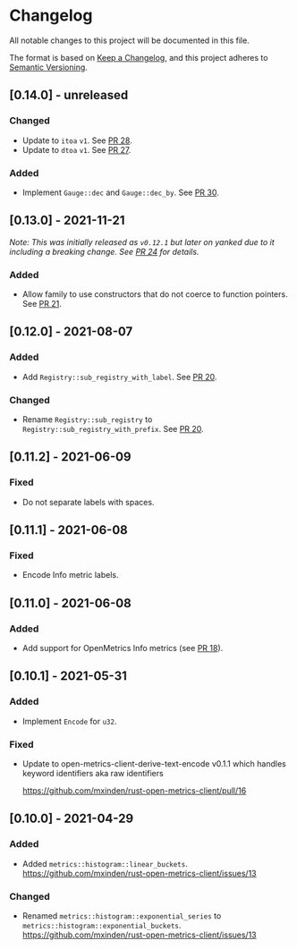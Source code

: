 # Changelog
All notable changes to this project will be documented in this file.

The format is based on [Keep a Changelog](https://keepachangelog.com/en/1.0.0/),
and this project adheres to [Semantic Versioning](https://semver.org/spec/v2.0.0.html).

## [0.14.0] - unreleased

### Changed

- Update to `itoa` `v1`. See [PR 28].
- Update to `dtoa` `v1`. See [PR 27].

### Added

- Implement `Gauge::dec` and `Gauge::dec_by`. See [PR 30].

[PR 28]: https://github.com/mxinden/rust-open-metrics-client/pull/28
[PR 27]: https://github.com/mxinden/rust-open-metrics-client/pull/27
[PR 30]: https://github.com/mxinden/rust-open-metrics-client/pull/30

## [0.13.0] - 2021-11-21

_Note: This was initially released as `v0.12.1` but later on yanked due to it
including a breaking change. See [PR 24] for details._

### Added

- Allow family to use constructors that do not coerce to function pointers. See [PR 21].

[PR 21]: https://github.com/mxinden/rust-open-metrics-client/pull/21
[PR 24]: https://github.com/mxinden/rust-open-metrics-client/pull/24

## [0.12.0] - 2021-08-07

### Added

- Add `Registry::sub_registry_with_label`. See [PR 20].

### Changed

- Rename `Registry::sub_registry` to `Registry::sub_registry_with_prefix`. See
  [PR 20].

[PR 20]: https://github.com/mxinden/rust-open-metrics-client/pull/20

## [0.11.2] - 2021-06-09
### Fixed
- Do not separate labels with spaces.

## [0.11.1] - 2021-06-08
### Fixed
- Encode Info metric labels.

## [0.11.0] - 2021-06-08
### Added
- Add support for OpenMetrics Info metrics (see [PR 18]).

[PR 18]: https://github.com/mxinden/rust-open-metrics-client/pull/18

## [0.10.1] - 2021-05-31
### Added
- Implement `Encode` for `u32`.

### Fixed
- Update to open-metrics-client-derive-text-encode v0.1.1 which handles keyword
  identifiers aka raw identifiers

  https://github.com/mxinden/rust-open-metrics-client/pull/16

## [0.10.0] - 2021-04-29
### Added
- Added `metrics::histogram::linear_buckets`.
  https://github.com/mxinden/rust-open-metrics-client/issues/13

### Changed
- Renamed `metrics::histogram::exponential_series` to
  `metrics::histogram::exponential_buckets`.
  https://github.com/mxinden/rust-open-metrics-client/issues/13
